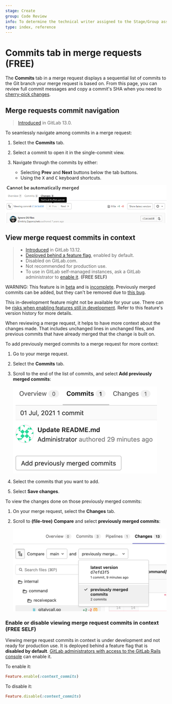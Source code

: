 ```yaml
---
stage: Create
group: Code Review
info: To determine the technical writer assigned to the Stage/Group associated with this page, see https://about.gitlab.com/handbook/engineering/ux/technical-writing/#assignments
type: index, reference
---
```


# Commits tab in merge requests **(FREE)**

The **Commits** tab in a merge request displays a sequential list of commits
to the Git branch your merge request is based on. From this page, you can review
full commit messages and copy a commit's SHA when you need to
[cherry-pick changes](cherry_pick_changes.md).

## Merge requests commit navigation

> [Introduced](https://gitlab.com/gitlab-org/gitlab/-/issues/18140) in GitLab 13.0.

To seamlessly navigate among commits in a merge request:

1. Select the **Commits** tab.
1. Select a commit to open it in the single-commit view.
1. Navigate through the commits by either:

   - Selecting **Prev** and **Next** buttons below the tab buttons.
   - Using the <kbd>X</kbd> and <kbd>C</kbd> keyboard shortcuts.

![Merge requests commit navigation](img/commit_nav_v13_11.png)

## View merge request commits in context

> - [Introduced](https://gitlab.com/gitlab-org/gitlab/-/issues/29274) in GitLab 13.12.
> - [Deployed behind a feature flag](../../feature_flags.md), enabled by default.
> - Disabled on GitLab.com.
> - Not recommended for production use.
> - To use in GitLab self-managed instances, ask a GitLab administrator to [enable it](#enable-or-disable-viewing-merge-request-commits-in-context). **(FREE SELF)**

WARNING:
This feature is in [beta](https://about.gitlab.com/handbook/product/gitlab-the-product/#beta)
and is [incomplete](https://gitlab.com/groups/gitlab-org/-/epics/1192).
Previously merged commits can be added, but they can't be removed due to
[this bug](https://gitlab.com/gitlab-org/gitlab/-/issues/325538).

This in-development feature might not be available for your use. There can be
[risks when enabling features still in development](../../../administration/feature_flags.md#risks-when-enabling-features-still-in-development).
Refer to this feature's version history for more details.

When reviewing a merge request, it helps to have more context about the changes
made. That includes unchanged lines in unchanged files, and previous commits
that have already merged that the change is built on.

To add previously merged commits to a merge request for more context:

1. Go to your merge request.
1. Select the **Commits** tab.
1. Scroll to the end of the list of commits, and select **Add previously merged commits**:

   ![Add previously merged commits button](img/add_previously_merged_commits_button_v14_1.png)

1. Select the commits that you want to add.
1. Select **Save changes**.

To view the changes done on those previously merged commits:

1. On your merge request, select the **Changes** tab.
1. Scroll to **(file-tree)** **Compare** and select **previously merged commits**:

   ![Previously merged commits](img/previously_merged_commits_v14_1.png)

### Enable or disable viewing merge request commits in context **(FREE SELF)**

Viewing merge request commits in context is under development and not ready for production use. It is
deployed behind a feature flag that is **disabled by default**.
[GitLab administrators with access to the GitLab Rails console](../../../administration/feature_flags.md)
can enable it.

To enable it:

```ruby
Feature.enable(:context_commits)
```

To disable it:

```ruby
Feature.disable(:context_commits)
```
